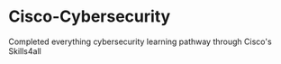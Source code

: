 # Cisco-Cybersecurity
Completed everything cybersecurity learning pathway through Cisco's Skills4all 
